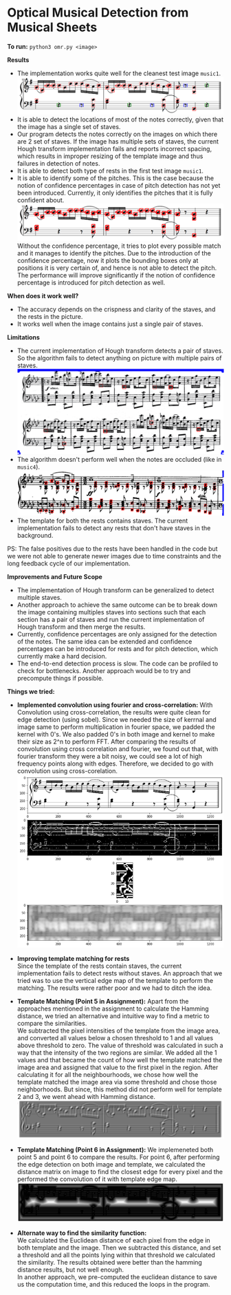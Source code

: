 # Optical Musical Detection from Musical Sheets 
**To run:**
`python3 omr.py <image>`

**Results**  
- The implementation works quite well for the cleanest test image `music1`.
![Results on Music1](results/detected_music1.png)
- It is able to detect the locations of most of the notes correctly, given that the image has a single set of staves.
- Our program detects the notes correctly on the images on which there are 2 set of staves. If the image has multiple sets of staves, the current Hough transform implementation fails and reports incorrect spacing, which results in improper resizing of the template image and thus failures in detection of notes.
- It is able to detect both type of rests in the first test image `music1`.
- It is able to identify some of the pitches. This is the case because the notion of confidence percentages in case of pitch detection has not yet been introduced. Currently, it only identifies the pitches that it is fully confident about. 
![Pitch detection without confidence](results/detected_music1_pitch_without_confidence.png)
Without the confidence percentage, it tries to plot every possible match and it manages to identify the pitches. Due to the introduction of the confidence percentage, now it plots the bounding boxes only at positions it is very certain of, and hence is not able to detect the pitch. The performance will improve significantly if the notion of confidence percentage is introduced for pitch detection as well.

**When does it work well?**  
- The accuracy depends on the crispness and clarity of the staves, and the rests in the picture. 
- It works well when the image contains just a single pair of staves. 

**Limitations**  
- The current implementation of Hough transform detects a pair of staves. So the algorithm fails to detect anything on picture with multiple pairs of staves.
![Results on Music3](results/detected_music3.png)
- The algorithm doesn't perform well when the notes are occluded (like in `music4`).
![Results on Music4](results/detected_music4.png)
- The template for both the rests contains staves. The current implementation fails to detect any rests that don't have staves in the background.

PS: The false positives due to the rests have been handled in the code but we were not able to generate newer images due to time constraints and the long feedback cycle of our implementation.

**Improvements and Future Scope**
- The implementation of Hough transform can be generalized to detect multiple staves.
- Another approach to achieve the same outcome can be to break down the image containing multiples staves into sections such that each section has a pair of staves and run the current implementation of Hough transform and then merge the results.
- Currently, confidence percentages are only assigned for the detection of the notes. The same idea can be extended and confidence percentages can be introduced for rests and for pitch detection, which currently make a hard decision.
- The end-to-end detection process is slow. The code can be profiled to check for bottlenecks. Another approach would be to try and precompute things if possible.

**Things we tried:**   
- **Implemented convolution using fourier and cross-correlation:**
With Convolution using cross-correlation, the results were quite clean for edge detection (using sobel). Since we needed the size of kerrnal and image same to perform multiplication in fourier space, we padded the kernel with 0's. We also padded 0's in both image and kernel to make their size as 2^n to perform FFT. After comparing the results of convolution using cross correlation and fourier, we found out that, with fourier transform they were a bit noisy, we could see a lot of high frequency points along with edges. Therefore, we decided to go with convolution using cross-corelation.
![Results on using Fourier for convolution](results/Fourier_edge_detection.png)

- **Improving template matching for rests**  
Since the template of the rests contain staves, the current implementation fails to detect rests without staves. An approach that we tried was to use the vertical edge map of the template to perform the matching. The results were rather poor and we had to ditch the idea.

- **Template Matching (Point 5 in Assignment):** 
Apart from the approaches mentioned in the assignment to calculate the Hamming distance, we tried an alternative and intuitive way to find a metric to compare the similarities.  
We subtracted the pixel intensities of the template from the image area, and converted all values below a chosen threshold to 1 and all values above threshold to zero. The value of threshold was calculated in such a way that the intensity of the two regions are similar. We added all the 1 values and that became the count of how well the template matched the image area and assigned that value to the first pixel in the region.  After calculating it for all the neighbourhoods, we chose how well the template matched the image area via some threshold and chose those neighborhoods. But since, this method did not perform well for template 2 and 3, we went ahead with Hamming distance.
![Results of Hamming](results/hamming.png)
 
 - **Template Matching (Point 6 in Assignment):** 
We implemeneted both point 5 and point 6 to compare the results. For point 6, after performing the edge detection on both image and template, we calculated the distance matrix on image to find the closest edge for every pixel and the performed the convolution of it with template edge map.
![Results of D matrix](results/normalisedD.png)
 
- **Alternate way to find the similarity function:**    
We calculated the Euclidean distance of each pixel from the edge in both template and the image. Then we subtracted this distance, and set a threshold and all the points lying within that threshold we calculated the similarity. The results obtained were better than the hamming distance results, but not well enough.  
In another approach, we pre-computed the euclidean distance to save us the computation time, and this reduced the loops in the program.
